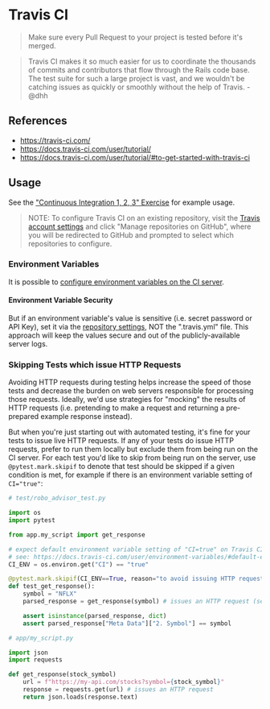 # Travis CI

> Make sure every Pull Request to your project is tested before it's merged.

> Travis CI makes it so much easier for us to coordinate the thousands of commits and contributors that flow through the Rails code base. The test suite for such a large project is vast, and we wouldn't be catching issues as quickly or smoothly without the help of Travis. - @dhh

## References

  + https://travis-ci.com/
  + https://docs.travis-ci.com/user/tutorial/
  + https://docs.travis-ci.com/user/tutorial/#to-get-started-with-travis-ci

## Usage

See the ["Continuous Integration 1, 2, 3" Exercise](/exercises/ci-123.md) for example usage.

> NOTE: To configure Travis CI on an existing repository, visit the [Travis account settings](https://travis-ci.com/account/repositories) and click "Manage repositories on GitHub", where you will be redirected to GitHub and prompted to select which repositories to configure.

### Environment Variables

It is possible to [configure environment variables on the CI server](https://docs.travis-ci.com/user/environment-variables).

#### Environment Variable Security

But if an environment variable's value is sensitive (i.e. secret password or API Key), set it via the [repository settings](https://docs.travis-ci.com/user/environment-variables/#defining-variables-in-repository-settings), NOT the ".travis.yml" file. This approach will keep the values secure and out of the publicly-available server logs.

### Skipping Tests which issue HTTP Requests

Avoiding HTTP requests during testing helps increase the speed of those tests and decrease the burden on web servers responsible for processing those requests. Ideally, we'd use strategies for "mocking" the results of HTTP requests (i.e. pretending to make a request and returning a pre-prepared example response instead).

But when you're just starting out with automated testing, it's fine for your tests to issue live HTTP requests. If any of your tests do issue HTTP requests, prefer to run them locally but exclude them from being run on the CI server. For each test you'd like to skip from being run on the server, use `@pytest.mark.skipif` to denote that test should be skipped if a given condition is met, for example if there is an environment variable setting of `CI="true"`:

```py
# test/robo_advisor_test.py

import os
import pytest

from app.my_script import get_response

# expect default environment variable setting of "CI=true" on Travis CI
# see: https://docs.travis-ci.com/user/environment-variables/#default-environment-variables
CI_ENV = os.environ.get("CI") == "true"

@pytest.mark.skipif(CI_ENV==True, reason="to avoid issuing HTTP requests on the CI server" # skips this test on CI
def test_get_response():
    symbol = "NFLX"
    parsed_response = get_response(symbol) # issues an HTTP request (see function definition below)

    assert isinstance(parsed_response, dict)
    assert parsed_response["Meta Data"]["2. Symbol"] == symbol
```

```py
# app/my_script.py

import json
import requests

def get_response(stock_symbol)
    url = f"https://my-api.com/stocks?symbol={stock_symbol}"
    response = requests.get(url) # issues an HTTP request
    return json.loads(response.text)
```
